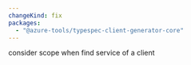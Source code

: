 ```yaml
---
changeKind: fix
packages:
  - "@azure-tools/typespec-client-generator-core"
---
```


consider scope when find service of a client

